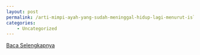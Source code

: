 ```yaml
---
layout: post
permalink: /arti-mimpi-ayah-yang-sudah-meninggal-hidup-lagi-menurut-islam/
categories:
    - Uncategorized
---
```


[Baca Selengkapnya](/05)